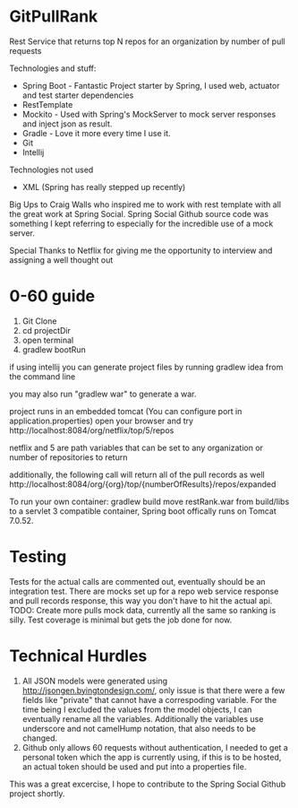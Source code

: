 GitPullRank
===========

Rest Service that returns top N repos for an organization by number of pull requests

Technologies and stuff:
* Spring Boot - Fantastic Project starter by Spring, I used web, actuator and test starter dependencies
* RestTemplate
* Mockito - Used with Spring's MockServer to mock server responses and inject json as result.
* Gradle - Love it more every time I use it.  
* Git
* Intellij

Technologies not used
* XML (Spring has really stepped up recently)


Big Ups to Craig Walls who inspired me to work with rest template with all the great work at Spring Social. 
Spring Social Github source code was something I kept referring to especially for the incredible use of a mock server.

Special Thanks to Netflix for giving me the opportunity to interview and assigning a well thought out 

0-60 guide
==================================
1. Git Clone
2. cd projectDir
3. open terminal
1. gradlew bootRun

if using intellij you can generate project files by running gradlew idea from the command line

you may also run "gradlew war" to generate a war.

project runs in an embedded tomcat (You can configure port in application.properties)
open your browser and try http://localhost:8084/org/netflix/top/5/repos

netflix and 5 are path variables that can be set to any organization or number of repositories to return

additionally, the following call will return all of the pull records as well 
http://localhost:8084/org/{org}/top/{numberOfResults}/repos/expanded 

To run your own container:
gradlew build
move restRank.war from build/libs to a servlet 3 compatible container, Spring boot offically runs on Tomcat 7.0.52.  

Testing
===================================
Tests for the actual calls are commented out, eventually should be an integration test.
There are mocks set up for a repo web service response and pull records response, this way you don't have to hit the actual api.
TODO:  Create more pulls mock data, currently all the same so ranking is silly.
Test coverage is minimal but gets the job done for now.

Technical Hurdles
====================================
1.  All JSON models were generated using  http://jsongen.byingtondesign.com/,
only issue is that there were a few fields like "private" that cannot have a correspoding variable.
For the time being I excluded the values from the model objects, I can eventually rename all the variables.
Additionally the variables use underscore and not camelHump notation, that also needs to be changed.
2.  Github only allows 60 requests without authentication, I needed to get a personal token which the app is currently using,
if this is to be hosted, an actual token should be used and put into a properties file.

This was a great excercise, I hope to contribute to the Spring Social Github project shortly.

